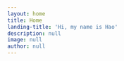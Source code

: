 ```yaml
---
layout: home
title: Home
landing-title: 'Hi, my name is Hao'
description: null
image: null
author: null
---
```


